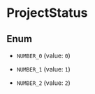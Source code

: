 

# ProjectStatus

## Enum


* `NUMBER_0` (value: `0`)

* `NUMBER_1` (value: `1`)

* `NUMBER_2` (value: `2`)



